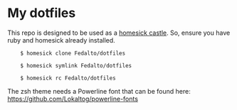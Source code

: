 My dotfiles
===========

This repo is designed to be used as a [homesick castle](https://github.com/technicalpickles/homesick).
So, ensure you have ruby and homesick already installed.

```shell
    $ homesick clone Fedalto/dotfiles

    $ homesick symlink Fedalto/dotfiles

    $ homesick rc Fedalto/dotfiles
```

The zsh theme needs a Powerline font that can be found here: https://github.com/Lokaltog/powerline-fonts
